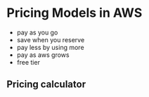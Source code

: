 # Pricing Models in AWS

- pay as you go
- save when you reserve
- pay less by using more
- pay as aws grows
- free tier

## Pricing calculator














